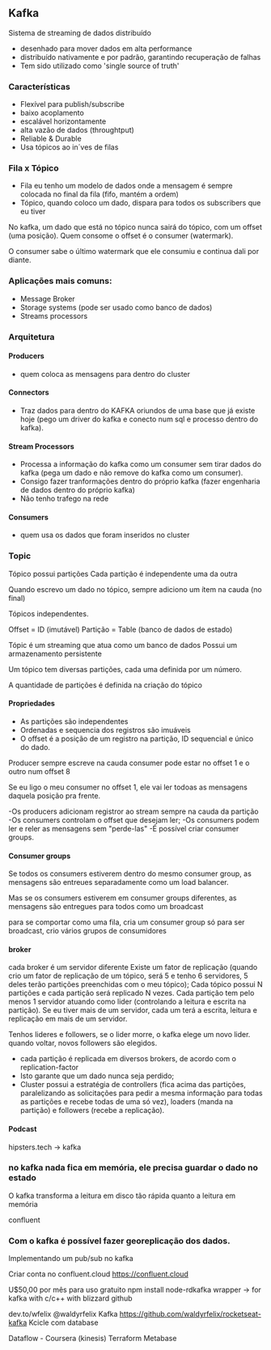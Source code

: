 ## Kafka

Sistema de streaming de dados distribuído

- desenhado para mover dados em alta performance
- distribuído nativamente e por padrão, garantindo recuperação de falhas
- Tem sido utilizado como 'single source of truth'

### Características

- Flexível para publish/subscribe
- baixo acoplamento
- escalável horizontamente
- alta vazão de dados (throughtput)
- Reliable & Durable
- Usa tópicos ao in´ves de filas

### Fila x Tópico

- Fila eu tenho um modelo de dados onde a mensagem é sempre colocada no final da fila (fifo, mantém a ordem)
- Tópico, quando coloco um dado, dispara para todos os subscribers que eu tiver

No kafka, um dado que está no tópico nunca sairá do tópico, com um offset (uma posição). Quem consome o offset é o consumer (watermark).

O consumer sabe o último watermark que ele consumiu e continua dali por diante.

### Aplicações mais comuns:

- Message Broker
- Storage systems (pode ser usado como banco de dados)
- Streams processors

### Arquitetura

#### Producers

- quem coloca as mensagens para dentro do cluster

#### Connectors

- Traz dados para dentro do KAFKA oriundos de uma base que já existe hoje (pego um driver do kafka e conecto num sql e processo dentro do kafka).

#### Stream Processors

- Processa a informação do kafka como um consumer sem tirar dados do kafka (pega um dado e não remove do kafka como um consumer).
- Consigo fazer tranformações dentro do próprio kafka (fazer engenharia de dados dentro do próprio kafka)
- Não tenho trafego na rede

#### Consumers

- quem usa os dados que foram inseridos no cluster

### Topic

Tópico possui partições
Cada partição é independente uma da outra

Quando escrevo um dado no tópico, sempre adiciono um ítem na cauda (no final)

Tópicos independentes.

Offset = ID (imutável)
Partição = Table (banco de dados de estado)

Tópic é um streaming que atua como um banco de dados
Possui um armazenamento persistente

Um tópico tem diversas partições, cada uma definida por um número.

A quantidade de partições é definida na criação do tópico

#### Propriedades

- As partições são independentes
- Ordenadas e sequencia dos registros são imuáveis
- O offset é a posição de um registro na partição, ID sequencial e único do dado.

Producer sempre escreve na cauda
consumer pode estar no offset 1 e o outro num offset 8

Se eu ligo o meu consumer no offset 1, ele vai ler todoas as mensagens daquela posição pra frente.

-Os producers adicionam registror ao stream sempre na cauda da partição
-Os consumers controlam o offset que desejam ler;
-Os consumers podem ler e reler as mensagens sem "perde-las"
-É possível criar consumer groups.

#### Consumer groups

Se todos os consumers estiverem dentro do mesmo consumer group, as mensagens são entreues separadamente como um load balancer.

Mas se os consumers estiverem em consumer groups diferentes, as mensagens são entregues para todos como um broadcast

para se comportar como uma fila, cria um consumer group só
para ser broadcast, crio vários grupos de consumidores

#### broker

cada broker é um servidor diferente
Existe um fator de replicação (quando crio um fator de replicação de um tópico, será 5 e tenho 6 servidores, 5 deles terão partições preenchidas com o meu tópico);
Cada tópico possui N partições e cada partição será replicado N vezes.
Cada partição tem pelo menos 1 servidor atuando como lider (controlando a leitura e escrita na partição).
Se eu tiver mais de um servidor, cada um terá a escrita, leitura e replicação em mais de um servidor.

Tenhos lideres e followers, se o lider morre, o kafka elege um novo lider.
quando voltar, novos followers são elegidos.

- cada partição é replicada em diversos brokers, de acordo com o replication-factor
- Isto garante que um dado nunca seja perdido;
- Cluster possui a estratégia de controllers (fica acima das partições, paralelizando as solicitações para pedir a mesma informação para todas as partições e recebe todas de uma só vez), loaders (manda na partição) e followers (recebe a replicação).

#### Podcast

hipsters.tech -> kafka

### no kafka nada fica em memória, ele precisa guardar o dado no estado

O kafka transforma a leitura em disco tão rápida quanto a leitura em memória

confluent

### Com o kafka é possível fazer georeplicação dos dados.

Implementando um pub/sub no kafka

Criar conta no confluent.cloud
https://confluent.cloud

U\$50,00 por mês para uso gratuito
npm install node-rdkafka
wrapper -> for kafka with c/c++ with blizzard
github

dev.to/wfelix
@waldyrfelix
Kafka
https://github.com/waldyrfelix/rocketseat-kafka
Kcicle com database

Dataflow - Coursera (kinesis)
Terraform
Metabase
